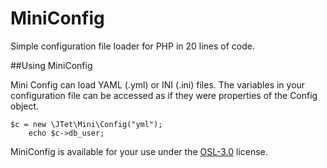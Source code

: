 MiniConfig
==========

Simple configuration file loader for PHP in 20 lines of code.

##Using MiniConfig

Mini Config can load YAML (.yml) or INI (.ini) files. The variables in your configuration file can be accessed as if they were properties of the Config object.

	$c = new \JTet\Mini\Config("yml");
        echo $c->db_user;

MiniConfig is available for your use under the [OSL-3.0](http://www.spdx.org/licenses/OSL-3.0#licenseText) license.
